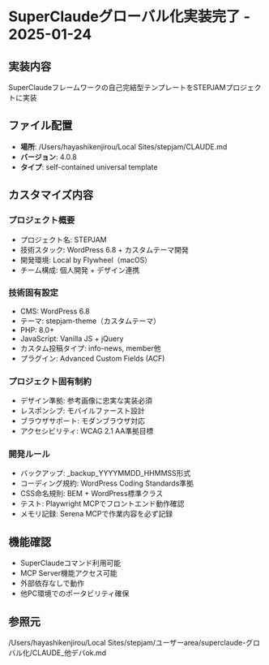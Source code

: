 # SuperClaudeグローバル化実装完了 - 2025-01-24

## 実装内容
SuperClaudeフレームワークの自己完結型テンプレートをSTEPJAMプロジェクトに実装

## ファイル配置
- **場所**: /Users/hayashikenjirou/Local Sites/stepjam/CLAUDE.md
- **バージョン**: 4.0.8
- **タイプ**: self-contained universal template

## カスタマイズ内容

### プロジェクト概要
- プロジェクト名: STEPJAM
- 技術スタック: WordPress 6.8 + カスタムテーマ開発
- 開発環境: Local by Flywheel（macOS）
- チーム構成: 個人開発 + デザイン連携

### 技術固有設定
- CMS: WordPress 6.8
- テーマ: stepjam-theme（カスタムテーマ）
- PHP: 8.0+
- JavaScript: Vanilla JS + jQuery
- カスタム投稿タイプ: info-news, member他
- プラグイン: Advanced Custom Fields (ACF)

### プロジェクト固有制約
- デザイン準拠: 参考画像に忠実な実装必須
- レスポンシブ: モバイルファースト設計
- ブラウザサポート: モダンブラウザ対応
- アクセシビリティ: WCAG 2.1 AA準拠目標

### 開発ルール
- バックアップ: _backup_YYYYMMDD_HHMMSS形式
- コーディング規約: WordPress Coding Standards準拠
- CSS命名規則: BEM + WordPress標準クラス
- テスト: Playwright MCPでフロントエンド動作確認
- メモリ記録: Serena MCPで作業内容を必ず記録

## 機能確認
- SuperClaudeコマンド利用可能
- MCP Server機能アクセス可能
- 外部依存なしで動作
- 他PC環境でのポータビリティ確保

## 参照元
/Users/hayashikenjirou/Local Sites/stepjam/ユーザーarea/superclaude-グロバル化/CLAUDE_他デバok.md